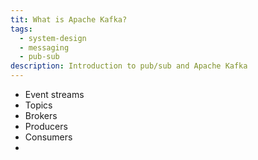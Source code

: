```yaml
---
tit: What is Apache Kafka?
tags:
  - system-design
  - messaging
  - pub-sub
description: Introduction to pub/sub and Apache Kafka
---
```

- Event streams
- Topics
- Brokers
- Producers
- Consumers
- 